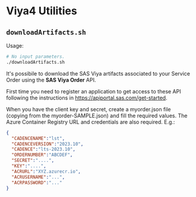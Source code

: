# Viya4 Utilities

## `downloadArtifacts.sh`

Usage:

```bash
# No input parameters.
./downloadArtifacts.sh
```

It's possibile to download the SAS Viya artifacts associated to your Service Order using the **SAS Viya Order** API.

First time you need to register an application to get access to these API following the instructions in https://apiportal.sas.com/get-started.

When you have the client key and secret, create a myorder.json file (copying from the myorder-SAMPLE.json) and fill the required values.
The Azure Container Registry URL and credentials are also required.
E.g.:

```json
{
  "CADENCENAME":"lst",
  "CADENCEVERSION":"2023.10",
  "CADENCE":"lts-2023.10",
  "ORDERNUMBER":"ABCDEF",
  "SECRET":"....",
  "KEY":"....",
  "ACRURL":"XYZ.azurecr.io",
  "ACRUSERNAME":"...",
  "ACRPASSWORD":"..."
}
```
